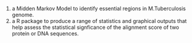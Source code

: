1. a Midden Markov Model to identify essential regions in M.Tuberculosis genome. <br />
2. a R package to produce a range of statistics and graphical outputs that help assess the statistical signficance of the alignment score of two protein or DNA sequences.
